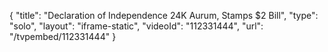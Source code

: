 {
    "title": "Declaration of Independence 24K Aurum, Stamps   $2 Bill",
    "type": "solo",
    "layout": "iframe-static",
    "videoId": "112331444",
    "url": "\/tvpembed\/112331444"
}
